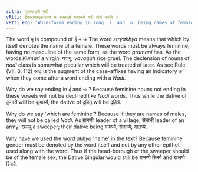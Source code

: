 ```yaml
---
sutra: यूस्त्र्याख्यौ नदी
vRtti: ईकारान्तमूकारान्तं च स्त्र्याख्यं शब्दरूपं नदी संज्ञं भवति ॥
vRtti_eng: "Word-forms ending in long _i_ and _u_ being names of females are called _Nadi_."
---
```

The word यू is compound of ई + ऊ The word _stryakhya_ means that which by itself denotes the name of a female. These words must be always feminine, having no masculine of the same form, as the word _gramani_ has. As the words _Kumari_ a virgin, यवागू, _yavaguh_ rice gruel. The declension of nouns of _nadi_ class is somewhat peculiar which will be treated of later. As see Rule (VII. 3. 112) आट् is the augment of the case-affixes having an indicatory ङ when they come after a word ending with a _Nadi_.

Why do we say ending in ई and ऊ ? Because feminine nouns not ending in these vowels will not be declined like _Nadi_ words. Thus while the dative of कुमारी will be कुमार्य्यै, the dative of दुहितृ will be दुहित्रे.

Why do we say 'which are feminine'? Because if they are names of males, they will not be called _Nadi_. As ग्रामणीः leader of a village; सेनानी leader of an army; खलपू a sweeper; their dative being ग्रामण्ये, सेनान्ये, खलप्ये.

Why have we used the word _akhya_ 'name' in the text? Because feminine gender must be denoted by the word itself and not by any other epithet used along with the word. Thus if the head-borough or the sweeper should be of the female sex, the Dative Singular would still be ग्रामण्ये स्त्रियै and खलप्वे स्त्रियै.
